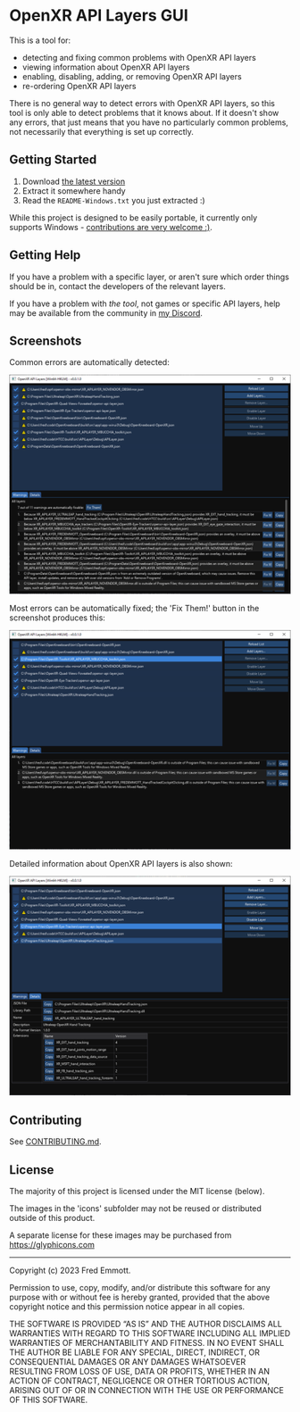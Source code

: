 # OpenXR API Layers GUI

This is a tool for:
- detecting and fixing common problems with OpenXR API layers
- viewing information about OpenXR API layers
- enabling, disabling, adding, or removing OpenXR API layers
- re-ordering OpenXR API layers

There is no general way to detect errors with OpenXR API layers, so this tool is only able to detect problems that it knows about. If it doesn't show any errors, that just means that you have no particularly common problems, not necessarily that everything is set up correctly.

## Getting Started

1. Download [the latest version](https://github.com/fredemmott/OpenXR-API-Layers-GUI/releases/latest)
2. Extract it somewhere handy
3. Read the `README-Windows.txt` you just extracted :)

While this project is designed to be easily portable, it currently only supports Windows - [contributions are very welcome :)](CONTRIBUTING.md).

## Getting Help

If you have a problem with a specific layer, or aren't sure which order things
should be in, contact the developers of the relevant layers.

If you have a problem with *the tool*, not games or specific API layers, help
may be available from the community in [my
Discord](https://go.fredemmott.com/discord).

## Screenshots

Common errors are automatically detected:

![Lots of errors](docs/errors.png)

Most errors can be automatically fixed; the 'Fix Them!' button in the screenshot produces this:

![Mostly fixed](docs/errors-fixed.png)

Detailed information about OpenXR API layers is also shown:

![Name, description, exposed extensions](docs/details.png)

## Contributing

See [CONTRIBUTING.md](CONTRIBUTING.md).

## License

The majority of this project is licensed under the MIT license (below).

The images in the 'icons' subfolder may not be reused or distributed outside of this product.

A separate license for these images may be purchased from https://glyphicons.com

------

Copyright (c) 2023 Fred Emmott.

Permission to use, copy, modify, and/or distribute this software for any purpose
with or without fee is hereby granted, provided that the above copyright notice
and this permission notice appear in all copies.

THE SOFTWARE IS PROVIDED “AS IS” AND THE AUTHOR DISCLAIMS ALL WARRANTIES WITH
REGARD TO THIS SOFTWARE INCLUDING ALL IMPLIED WARRANTIES OF MERCHANTABILITY AND
FITNESS. IN NO EVENT SHALL THE AUTHOR BE LIABLE FOR ANY SPECIAL, DIRECT,
INDIRECT, OR CONSEQUENTIAL DAMAGES OR ANY DAMAGES WHATSOEVER RESULTING FROM LOSS
OF USE, DATA OR PROFITS, WHETHER IN AN ACTION OF CONTRACT, NEGLIGENCE OR OTHER
TORTIOUS ACTION, ARISING OUT OF OR IN CONNECTION WITH THE USE OR PERFORMANCE OF
THIS SOFTWARE.
